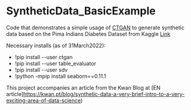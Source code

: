 # SyntheticData_BasicExample

Code that demonstrates a simple usage of [CTGAN](https://github.com/sdv-dev/CTGAN) to generate synthetic data based on  the Pima Indians Diabetes Dataset from Kaggle [Link](https://www.kaggle.com/datasets/uciml/pima-indians-diabetes-database)

Necessary installs (as of 31March2022):
* !pip install --user ctgan
* !pip install --user table_evaluator
* !pip install --user sdv
* !python -mpip install seaborn==0.11.1

This project accompanies an article from the Kwan Blog at [EN article]https://kwan.pt/blog/synthetic-data-a-very-brief-intro-to-a-very-exciting-area-of-data-science) 
